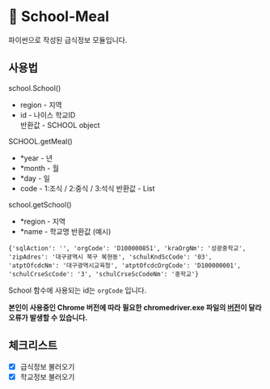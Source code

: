 # 🍚 School-Meal
파이썬으로 작성된 급식정보 모듈입니다.
## 사용법
school.School()
* region - 지역
* id - 나이스 학교ID<br/>
반환값 - SCHOOL object

SCHOOL.getMeal()
* *year - 년
* *month - 월
* *day - 일
* code - 1:조식 / 2:중식 / 3:석식
반환값 - List

school.getSchool()
* *region - 지역
* *name - 학교명
반환값 (예시)
```
{'sqlAction': '', 'orgCode': 'D100000851', 'kraOrgNm': '성광중학교', 'zipAdres': '대구광역시 북구 복현동', 'schulKndScCode': '03', 'atptOfcdcNm': '대구광역시교육청', 'atptOfcdcOrgCode': 'D100000001', 'schulCrseScCode': '3', 'schulCrseScCodeNm': '중학교'}
```
School 함수에 사용되는 id는 `orgCode` 입니다.

**본인이 사용중인 Chrome 버전에 따라 필요한 chromedriver.exe 파일의 [버전](https://chromedriver.chromium.org/downloads)이 달라 오류가 발생할 수 있습니다.**

## 체크리스트
* [x] 급식정보 불러오기
* [x] 학교정보 불러오기
